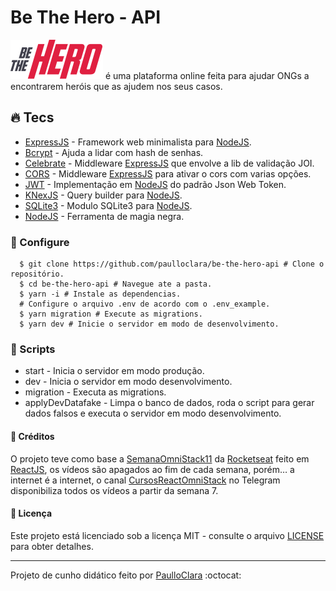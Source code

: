 # Be The Hero - API

[![Be The Hero][logo]](https://web-bethehero-omnistack11.herokuapp.com) é uma plataforma online feita para ajudar ONGs a encontrarem heróis que as ajudem nos seus casos.

## :fire: Tecs

- [ExpressJS] - Framework web minimalista para [NodeJS].
- [Bcrypt] - Ajuda a lidar com hash de senhas.
- [Celebrate] - Middleware [ExpressJS] que envolve a lib de validação JOI.
- [CORS] - Middleware [ExpressJS] para ativar o cors com varias opções.
- [JWT] - Implementação em [NodeJS] do padrão Json Web Token.
- [KNexJS] - Query builder para [NodeJS].
- [SQLite3] - Modulo SQLite3 para [NodeJS].
- [NodeJS] - Ferramenta de magia negra.

### :wrench: Configure

```shell
  $ git clone https://github.com/paulloclara/be-the-hero-api # Clone o repositório.
  $ cd be-the-hero-api # Navegue ate a pasta.
  $ yarn -i # Instale as dependencias.
  # Configure o arquivo .env de acordo com o .env_example.
  $ yarn migration # Execute as migrations.
  $ yarn dev # Inicie o servidor em modo de desenvolvimento.
```

### :scroll: Scripts

- start - Inicia o servidor em modo produção.
- dev - Inicia o servidor em modo desenvolvimento.
- migration - Executa as migrations.
- applyDevDatafake - Limpa o banco de dados, roda o script para gerar dados falsos e executa o servidor em modo desenvolvimento.

#### :link: Créditos

O projeto teve como base a [SemanaOmniStack11] da [Rocketseat] feito em
[ReactJS], os vídeos são apagados ao fim de cada semana, porém… a internet é a
internet, o canal [CursosReactOmniStack] no Telegram disponibiliza todos os
vídeos a partir da semana 7.

#### :memo: Licença

Este projeto está licenciado sob a licença MIT - consulte o arquivo [LICENSE] para obter detalhes.

<!-- Imagens -->

[logo]: .github/logo.svg "Be The Hero Logo"

<!-- Links -->

[paulloclara]: https://github.com/paulloclara
[expressjs]: https://expressjs.com
[bcrypt]: https://www.npmjs.com/package/bcrypt
[celebrate]: https://www.npmjs.com/package/celebrate
[cors]: https://www.npmjs.com/package/cors
[jwt]: https://www.npmjs.com/package/jsonwebtoken
[knexjs]: https://www.npmjs.com/package/knex
[sqlite3]: https://www.npmjs.com/package/sqlite3
[nodejs]: https://nodejs.org/en
[reactjs]: https://pt-br.reactjs.org
[rocketseat]: https://rocketseat.com.br
[semanaomnistack11]: https://github.com/DanielObara/SemanaOmnistack11
[cursosreactomnistack]: https://t.me/reactomnistack
[license]: LICENSE

---

Projeto de cunho didático feito por [PaulloClara] :octocat:
